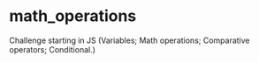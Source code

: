 # math_operations
Challenge starting in JS (Variables; Math operations; Comparative operators; Conditional.)
